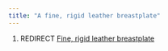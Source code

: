 ```yaml
---
title: "A fine, rigid leather breastplate"
---
```


1.  REDIRECT [Fine, rigid leather
    breastplate](Fine,_rigid_leather_breastplate "wikilink")